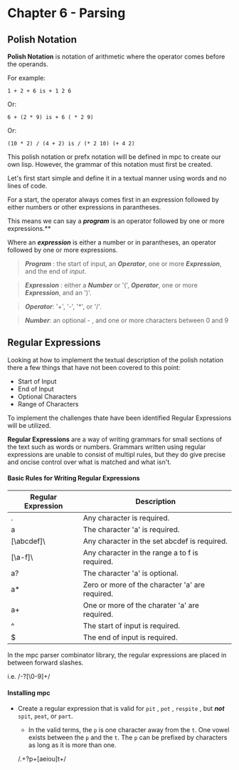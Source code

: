 # Chapter 6 - Parsing

## Polish Notation

**Polish Notation** is notation of arithmetic where the operator comes before the operands.

For example:

    1 + 2 + 6 is + 1 2 6

Or:

    6 + (2 * 9) is + 6 ( * 2 9)

Or: 

    (10 * 2) / (4 + 2) is / (* 2 10) (+ 4 2)
    
This polish notation or prefx notation will be defined in mpc to create our own lisp. However, the grammar of this notation must first be created. 

Let's first start simple and define it in a textual manner using words and no lines of code.

For a start, the operator always comes first in an expression followed by either numbers or other expressions in parantheses. 

This means we can say a _**program**_ is an operator followed by one or more expressions.**

Where an _**expression**_ is either a number or in parantheses, an operator followed by one or more expressions.

> ***Program*** : the start of input, an ***Operator***, one or more ***Expression***, and the end of _input_.

> ***Expression*** : either a ***Number*** or '(', ***Operator***, one or more ***Expression***, and an ')'.

> ***Operator***: '+', '-', '\*\', or '/'.

> ***Number***: an optional - , and one or more characters between 0 and 9
    
## Regular Expressions

Looking at how to implement the textual description of the polish notation there a few things that have not been covered to this point:

*   Start of Input
*   End of Input
*   Optional Characters
*   Range of Characters

To implement the challenges thate have been identified Regular Expressions will be utilized. 

**Regular Expressions** are a way of writing grammars for small sections of the text such as words or numbers. Grammars written using regular expressions are unable to consist of multipl rules, but they do give precise and oncise control over what is matched and what isn't.

#### Basic Rules for Writing Regular Expressions

Regular Expression | Description
-------------------|------------
. | Any character is required.
a | The character 'a' is required.
\[\abcdef\]\ | Any character in the set abcdef is required.
\[\a-f\]\ | Any character in the range a to f is required.
a? | The character 'a' is optional.
a* | Zero or more of the character 'a' are required.
a+ | One or more of the charater 'a' are required.
^  | The start of input is required.
$  | The end of input is required.

In the mpc parser combinator library, the regular expressions are placed in between forward slashes.

i.e. /-?\[\0-9\]\+/

#### Installing mpc

* Create a regular expression that is valid for `pit` , `pot` , `respite` , but ***not*** `spit`, `peat`, or `part`.
    * In the valid terms, the `p` is one character away from the `t`. One vowel exists between the `p` and the `t`. 
    The `p` can be prefixed by characters as long as it is more than one.
    
    /.+?p+\[aeiou\]t+/
